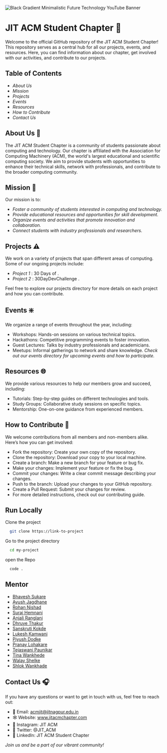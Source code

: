 ![Black Gradient Minimalistic Future Technology YouTube Banner](https://github.com/jitacm/jitacm/assets/163456457/42337e0e-1f23-46cc-a2d5-7cc6293bb7d7)

# **JIT ACM Student Chapter** 🏦

Welcome to the official GitHub repository of the JIT ACM Student Chapter! This repository serves as a central hub for all our projects, events, and resources. Here, you can find information about our chapter, get involved with our activities, and contribute to our projects.

## Table of Contents
- *About Us*
- *Mission*
- *Projects*
- *Events*
- *Resources*
- *How to Contribute*
- *Contact Us*

## About Us 🌊
The JIT ACM Student Chapter is a community of students passionate about computing and technology. Our chapter is affiliated with the Association for Computing Machinery (ACM), the world's largest educational and scientific computing society. We aim to provide students with opportunities to enhance their technical skills, network with professionals, and contribute to the broader computing community.

## Mission 🚀
Our mission is to:

- *Foster a community of students interested in computing and technology.*
- *Provide educational resources and opportunities for skill development.*
- *Organize events and activities that promote innovation and collaboration.*
- *Connect students with industry professionals and researchers.*

## Projects ⚠️
We work on a variety of projects that span different areas of computing. Some of our ongoing projects include:

- *Project 1* : 30 Days of .
- *Project 2* : 30DayDevChallenge .

 Feel free to explore our projects directory for more details on each project and how you can contribute.

## Events ❇️
We organize a range of events throughout the year, including:

- Workshops: Hands-on sessions on various technical topics.
- Hackathons: Competitive programming events to foster innovation.
- Guest Lectures: Talks by industry professionals and academicians.
- Meetups: Informal gatherings to network and share knowledge.
*Check out our events directory for upcoming events and how to participate.*

## Resources 🌐 
We provide various resources to help our members grow and succeed, including:

- Tutorials: Step-by-step guides on different technologies and tools.
- Study Groups: Collaborative study sessions on specific topics.
- Mentorship: One-on-one guidance from experienced members.


## How to Contribute 🚩
We welcome contributions from all members and non-members alike. Here’s how you can get involved:

- Fork the repository: Create your own copy of the repository.
- Clone the repository: Download your copy to your local machine.
- Create a branch: Make a new branch for your feature or bug fix.
- Make your changes: Implement your feature or fix the bug.
- Commit your changes: Write a clear commit message describing your changes.
- Push to the branch: Upload your changes to your GitHub repository.
- Create a Pull Request: Submit your changes for review.
- For more detailed instructions, check out our contributing guide.

## Run Locally

Clone the project

```bash
  git clone https://link-to-project
```

Go to the project directory

```bash
  cd my-project
```

open the Repo

```bash
  code .
```
## Mentor

- [Bhavesh Sukare](https://github.com/CLOUDyy003)
- [Ayush Jagdhane](https://github.com/animex007)
- [Rohan Nishad](https://github.com/rohansnishad)
- [Suraj Hemnani](https://github.com/Surajh09)
- [Anjali Ranglani](https://github.com/Anjali0903)
- [Dhruve Thakur]()
- [Sanskruti Kokde](https://github.com/sanskruti-kokde)
- [Lukesh Kamwani](https://github.com/Surajh09)
- [Piyush Dodke](https://github.com/Axwell-2)
- [Pranay Lohakare]()
- [Tejaswani Paunikar](https://github.com/Tejaswinipaunikar)
- [Tina Wankhede](https://github.com/tinawankhede)
- [Walay Shelke](https://github.com/Walayhs)
- [Shlok Wankhade](https://github.com/Shlokwankhade)

## Contact Us 🎧
If you have any questions or want to get in touch with us, feel free to reach out:

- 📩 Email: acmjit@jitnagpur.edu.in
- 🕸️ Website: www.jitacmchapter.com
- 🤖 Instagram: JIT ACM
- 🤖 Twitter: @JIT_ACM
- 🤖 LinkedIn:  JIT ACM Student Chapter

*Join us and be a part of our vibrant community!*






